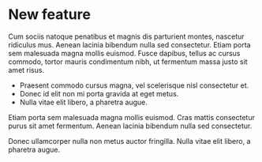 # New feature

<!-- #### March 14, 2020 by [Tom](/) -->

Cum sociis natoque penatibus et magnis dis parturient montes, nascetur ridiculus mus.
Aenean lacinia bibendum nulla sed consectetur. Etiam porta sem malesuada magna mollis euismod.
Fusce dapibus, tellus ac cursus commodo, tortor mauris condimentum nibh,
ut fermentum massa justo sit amet risus.

- Praesent commodo cursus magna, vel scelerisque nisl consectetur et.
- Donec id elit non mi porta gravida at eget metus.
- Nulla vitae elit libero, a pharetra augue.

Etiam porta sem malesuada magna mollis euismod. Cras mattis consectetur purus sit amet fermentum.
Aenean lacinia bibendum nulla sed consectetur.

Donec ullamcorper nulla non metus auctor fringilla. Nulla vitae elit libero, a pharetra augue.

